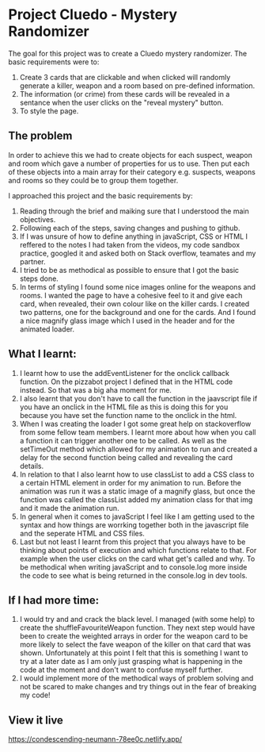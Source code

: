 # Project Cluedo - Mystery Randomizer
The goal for this project was to create a Cluedo mystery randomizer. 
The basic requirements were to: 
1. Create 3 cards that are clickable and when clicked will randomly generate a killer, weapon and a room based on pre-defined information. 
2. The information (or crime) from these cards will be revealed in a sentance when the user clicks on the "reveal mystery" button.
3. To style the page.

## The problem
In order to achieve this we had to create objects for each suspect, weapon and room which gave a number of properties for us to use. Then put each of these objects into a main array for their category e.g. suspects, weapons and rooms so they could be to group them together.  

I approached this project and the basic requirements by:
1. Reading through the brief and maiking sure that I understood the main objectives.
2. Following each of the steps, saving changes and pushing to github. 
3. If I was unsure of how to define anything in javaScript, CSS or HTML I reffered to the notes I had taken from the videos, my code sandbox practice, googled it and asked both on Stack overflow, teamates and my partner. 
4. I tried to be as methodical as possible to ensure that I got the basic steps done. 
5. In terms of styling I found some nice images online for the weapons and rooms. I wanted the page to have a cohesive feel to it and give each card, when revealed, their own colour like on the killer cards. I created two patterns, one for the background and one for the cards. And I found a nice magnify glass image which I used in the header and for the animated loader. 

## What I learnt:
1. I learnt how to use the addEventListener for the onclick callback function. On the pizzabot project I defined that in the HTML code instead. So that was a big aha moment for me. 
2. I also learnt that you don't have to call the function in the jaavscript file if you have an onclick in the HTML file as this is doing this for you because you have set the function name to the onclick in the html. 
3. When I was creating the loader I got some great help on stackoverflow from some fellow team members. I learnt more about how when you call a function it can trigger another one to be called. As well as the setTimeOut method which allowed for my animation to run and created a delay for the second function being called and revealing the card details. 
4. In relation to that I also learnt how to use classList to add a CSS class to a certain HTML element in order for my animation to run. Before the animation was run it was a static image of a magnify glass, but once the function was called the classList added my animation class for that img and it made the animation run.
5. In general when it comes to javaScript I feel like I am getting used to the syntax and how things are worrking together both in the javascript file and the seperate HTML and CSS files.  
6. Last but not least I learnt from this project that you always have to be thinking about points of execution and which functions relate to that. For example when the user clicks on the card what get's called and why. To be methodical when writing javaScript and to console.log more inside the code to see what is being returned in the console.log in dev tools. 

## If I had more time:
1. I would try and and crack the black level. I managed (with some help) to create the shuffleFavouriteWeapon function. They next step would have been to create the weighted arrays in order for the weapon card to be more likely to select the fave weapon of the killer on that card that was shown. Unfortunately at this point I felt that this is something I want to try at a later date as I am only just grasping what is happening in the code at the moment and don't want to confuse myself further. 
2. I would implement more of the methodical ways of problem solving and not be scared to make changes and try things out in the fear of breaking my code!

## View it live

https://condescending-neumann-78ee0c.netlify.app/
